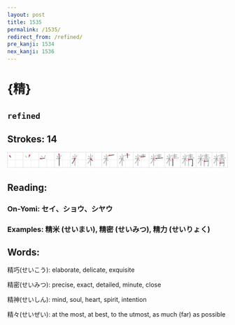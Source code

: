 ```yaml
---
layout: post
title: 1535
permalink: /1535/
redirect_from: /refined/
pre_kanji: 1534
nex_kanji: 1536
---
```


# {精}

## `refined`

## Strokes: 14

<div class="stroke"><img src="../images/E7B2BE.png" /></div>

## Reading:

### On-Yomi: セイ、ショウ、シヤウ

### Examples: 精米 (せいまい), 精密 (せいみつ), 精力 (せいりょく)

## Words:

精巧(せいこう): elaborate, delicate, exquisite

精密(せいみつ): precise, exact, detailed, minute, close

精神(せいしん): mind, soul, heart, spirit, intention

精々(せいぜい): at the most, at best, to the utmost, as much (far) as possible
